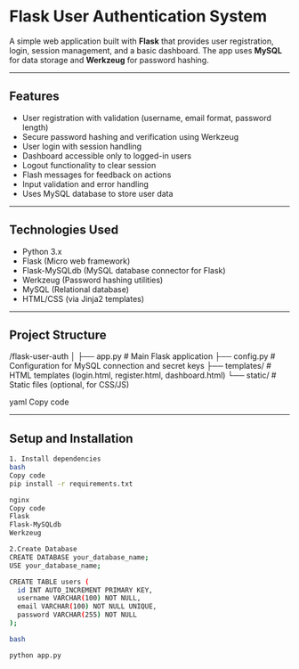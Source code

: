 # Flask User Authentication System

A simple web application built with **Flask** that provides user registration, login, session management, and a basic dashboard. The app uses **MySQL** for data storage and **Werkzeug** for password hashing.

---

## Features

- User registration with validation (username, email format, password length)
- Secure password hashing and verification using Werkzeug
- User login with session handling
- Dashboard accessible only to logged-in users
- Logout functionality to clear session
- Flash messages for feedback on actions
- Input validation and error handling
- Uses MySQL database to store user data

---

## Technologies Used

- Python 3.x
- Flask (Micro web framework)
- Flask-MySQLdb (MySQL database connector for Flask)
- Werkzeug (Password hashing utilities)
- MySQL (Relational database)
- HTML/CSS (via Jinja2 templates)

---

## Project Structure

/flask-user-auth
│
├── app.py               # Main Flask application
├── config.py            # Configuration for MySQL connection and secret keys
├── templates/           # HTML templates (login.html, register.html, dashboard.html)
└── static/              # Static files (optional, for CSS/JS) 

yaml
Copy code

---

## Setup and Installation

```bash
1. Install dependencies
bash
Copy code
pip install -r requirements.txt

nginx
Copy code
Flask
Flask-MySQLdb
Werkzeug

2.Create Database
CREATE DATABASE your_database_name;
USE your_database_name;

CREATE TABLE users (
  id INT AUTO_INCREMENT PRIMARY KEY,
  username VARCHAR(100) NOT NULL,
  email VARCHAR(100) NOT NULL UNIQUE,
  password VARCHAR(255) NOT NULL
);

bash

python app.py
